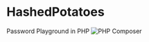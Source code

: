 # HashedPotatoes
Password Playground in PHP
![PHP Composer](https://github.com/cstringer17/HashedPotatoes/workflows/PHP%20Composer/badge.svg)

